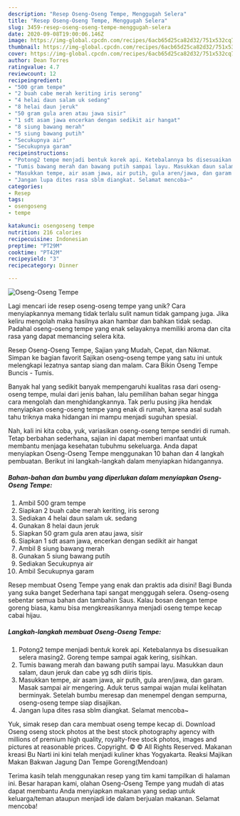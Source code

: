 ```yaml
---
description: "Resep Oseng-Oseng Tempe, Menggugah Selera"
title: "Resep Oseng-Oseng Tempe, Menggugah Selera"
slug: 3459-resep-oseng-oseng-tempe-menggugah-selera
date: 2020-09-08T19:00:06.146Z
image: https://img-global.cpcdn.com/recipes/6acb65d25ca82d32/751x532cq70/oseng-oseng-tempe-foto-resep-utama.jpg
thumbnail: https://img-global.cpcdn.com/recipes/6acb65d25ca82d32/751x532cq70/oseng-oseng-tempe-foto-resep-utama.jpg
cover: https://img-global.cpcdn.com/recipes/6acb65d25ca82d32/751x532cq70/oseng-oseng-tempe-foto-resep-utama.jpg
author: Dean Torres
ratingvalue: 4.7
reviewcount: 12
recipeingredient:
- "500 gram tempe"
- "2 buah cabe merah keriting iris serong"
- "4 helai daun salam uk sedang"
- "8 helai daun jeruk"
- "50 gram gula aren atau jawa sisir"
- "1 sdt asam jawa encerkan dengan sedikit air hangat"
- "8 siung bawang merah"
- "5 siung bawang putih"
- "Secukupnya air"
- "Secukupnya garam"
recipeinstructions:
- "Potong2 tempe menjadi bentuk korek api. Ketebalannya bs disesuaikan selera masing2. Goreng tempe sampai agak kering, sisihkan."
- "Tumis bawang merah dan bawang putih sampai layu. Masukkan daun salam, daun jeruk dan cabe yg sdh diiris tipis."
- "Masukkan tempe, air asam jawa, air putih, gula aren/jawa, dan garam. Masak sampai air mengering. Aduk terus sampai wajan mulai kelihatan berminyak. Setelah bumbu meresap dan menempel dengan sempurna, oseng-oseng tempe siap disajikan."
- "Jangan lupa dites rasa sblm diangkat. Selamat mencoba~"
categories:
- Resep
tags:
- osengoseng
- tempe

katakunci: osengoseng tempe 
nutrition: 216 calories
recipecuisine: Indonesian
preptime: "PT29M"
cooktime: "PT42M"
recipeyield: "3"
recipecategory: Dinner

---
```



![Oseng-Oseng Tempe](https://img-global.cpcdn.com/recipes/6acb65d25ca82d32/751x532cq70/oseng-oseng-tempe-foto-resep-utama.jpg)

Lagi mencari ide resep oseng-oseng tempe yang unik? Cara menyiapkannya memang tidak terlalu sulit namun tidak gampang juga. Jika keliru mengolah maka hasilnya akan hambar dan bahkan tidak sedap. Padahal oseng-oseng tempe yang enak selayaknya memiliki aroma dan cita rasa yang dapat memancing selera kita.

Resep Oseng-Oseng Tempe, Sajian yang Mudah, Cepat, dan Nikmat. Simpan ke bagian favorit Sajikan oseng-oseng tempe yang satu ini untuk melengkapi lezatnya santap siang dan malam. Cara Bikin Oseng Tempe Buncis - Tumis.

Banyak hal yang sedikit banyak mempengaruhi kualitas rasa dari oseng-oseng tempe, mulai dari jenis bahan, lalu pemilihan bahan segar hingga cara mengolah dan menghidangkannya. Tak perlu pusing jika hendak menyiapkan oseng-oseng tempe yang enak di rumah, karena asal sudah tahu triknya maka hidangan ini mampu menjadi suguhan spesial.


Nah, kali ini kita coba, yuk, variasikan oseng-oseng tempe sendiri di rumah. Tetap berbahan sederhana, sajian ini dapat memberi manfaat untuk membantu menjaga kesehatan tubuhmu sekeluarga. Anda dapat menyiapkan Oseng-Oseng Tempe menggunakan 10 bahan dan 4 langkah pembuatan. Berikut ini langkah-langkah dalam menyiapkan hidangannya.

<!--inarticleads1-->

##### Bahan-bahan dan bumbu yang diperlukan dalam menyiapkan Oseng-Oseng Tempe:

1. Ambil 500 gram tempe
1. Siapkan 2 buah cabe merah keriting, iris serong
1. Sediakan 4 helai daun salam uk. sedang
1. Gunakan 8 helai daun jeruk
1. Siapkan 50 gram gula aren atau jawa, sisir
1. Siapkan 1 sdt asam jawa, encerkan dengan sedikit air hangat
1. Ambil 8 siung bawang merah
1. Gunakan 5 siung bawang putih
1. Sediakan Secukupnya air
1. Ambil Secukupnya garam


Resep membuat Oseng Tempe yang enak dan praktis ada disini! Bagi Bunda yang suka banget Sederhana tapi sangat menggugah selera. Oseng-oseng sebentar semua bahan dan tambahin Saus. Kalau bosan dengan tempe goreng biasa, kamu bisa mengkreasikannya menjadi oseng tempe kecap cabai hijau. 

<!--inarticleads2-->

##### Langkah-langkah membuat Oseng-Oseng Tempe:

1. Potong2 tempe menjadi bentuk korek api. Ketebalannya bs disesuaikan selera masing2. Goreng tempe sampai agak kering, sisihkan.
1. Tumis bawang merah dan bawang putih sampai layu. Masukkan daun salam, daun jeruk dan cabe yg sdh diiris tipis.
1. Masukkan tempe, air asam jawa, air putih, gula aren/jawa, dan garam. Masak sampai air mengering. Aduk terus sampai wajan mulai kelihatan berminyak. Setelah bumbu meresap dan menempel dengan sempurna, oseng-oseng tempe siap disajikan.
1. Jangan lupa dites rasa sblm diangkat. Selamat mencoba~


Yuk, simak resep dan cara membuat oseng tempe kecap di. Download Oseng oseng stock photos at the best stock photography agency with millions of premium high quality, royalty-free stock photos, images and pictures at reasonable prices. Copyright. © © All Rights Reserved. Makanan kreasi Bu Narti ini kini telah menjadi kuliner khas Yogyakarta. Reaksi Majikan Makan Bakwan Jagung Dan Tempe Goreng(Mendoan) 

Terima kasih telah menggunakan resep yang tim kami tampilkan di halaman ini. Besar harapan kami, olahan Oseng-Oseng Tempe yang mudah di atas dapat membantu Anda menyiapkan makanan yang sedap untuk keluarga/teman ataupun menjadi ide dalam berjualan makanan. Selamat mencoba!
